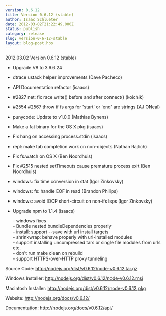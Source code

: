 ```yaml
---
version: 0.6.12
title: Version 0.6.12 (stable)
author: Isaac Schlueter
date: 2012-03-02T21:22:49.000Z
status: publish
category: release
slug: version-0-6-12-stable
layout: blog-post.hbs
---
```


<p>2012.03.02 Version 0.6.12 (stable)

</p>
<ul>
<li><p>Upgrade V8 to 3.6.6.24</p>
</li>
<li><p>dtrace ustack helper improvements (Dave Pacheco)</p>
</li>
<li><p>API Documentation refactor (isaacs)</p>
</li>
<li><p>#2827 net: fix race write() before and after connect() (koichik)</p>
</li>
<li><p>#2554 #2567 throw if fs args for &#39;start&#39; or &#39;end&#39; are strings (AJ ONeal)</p>
</li>
<li><p>punycode: Update to v1.0.0 (Mathias Bynens)</p>
</li>
<li><p>Make a fat binary for the OS X pkg (isaacs)</p>
</li>
<li><p>Fix hang on accessing process.stdin (isaacs)</p>
</li>
<li><p>repl: make tab completion work on non-objects (Nathan Rajlich)</p>
</li>
<li><p>Fix fs.watch on OS X (Ben Noordhuis)</p>
</li>
<li><p>Fix #2515 nested setTimeouts cause premature process exit (Ben Noordhuis)</p>
</li>
<li><p>windows: fix time conversion in stat (Igor Zinkovsky)</p>
</li>
<li><p>windows: fs: handle EOF in read (Brandon Philips)</p>
</li>
<li><p>windows: avoid IOCP short-circuit on non-ifs lsps (Igor Zinkovsky)</p>
</li>
<li><p>Upgrade npm to 1.1.4 (isaacs)</p>
<p>
- windows fixes<br>
- Bundle nested bundleDependencies properly<br>
- install: support --save with url install targets<br>
- shrinkwrap: behave properly with url-installed modules<br>
- support installing uncompressed tars or single file modules from urls etc.<br>
- don&#39;t run make clean on rebuild<br>
- support HTTPS-over-HTTP proxy tunneling<br>
</p>
</li>
</ul>
<p>Source Code: <a href="http://nodejs.org/dist/v0.6.12/node-v0.6.12.tar.gz">http://nodejs.org/dist/v0.6.12/node-v0.6.12.tar.gz</a>

</p>
<p>Windows Installer: <a href="http://nodejs.org/dist/v0.6.12/node-v0.6.12.msi">http://nodejs.org/dist/v0.6.12/node-v0.6.12.msi</a>

</p>
<p>Macintosh Installer: <a href="http://nodejs.org/dist/v0.6.12/node-v0.6.12.pkg">http://nodejs.org/dist/v0.6.12/node-v0.6.12.pkg</a>

</p>
<p>Website: <a href="http://nodejs.org/docs/v0.6.12/">http://nodejs.org/docs/v0.6.12/</a>

</p>
<p>Documentation: <a href="http://nodejs.org/docs/v0.6.12/api/">http://nodejs.org/docs/v0.6.12/api/</a>
</p>
